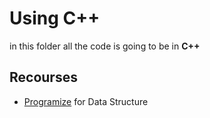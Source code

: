 # Using C++

in this folder all the code is going to be in **C++**

## Recourses 

* [Programize](https://www.programiz.com/dsa) for Data Structure

